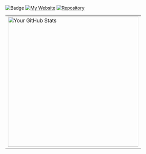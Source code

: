 <!-- last 7days-->
![Badge](https://img.shields.io/endpoint?url=https://wakapi.dev/api/compat/shields/v1/Vanity/interval:8_days&label=last%2030d&color=ff64da)
[![My Website](https://img.shields.io/badge/Portfolio-Visit-ff64da)](https://elijahao.dev)
[![Repository](https://img.shields.io/badge/GitHub-Repo-ff64da?style=flat&logo=github)](https://github.com/Elijah-AO/nes-emulator)
<table>
  <tr>
    <td>
      <a href="https://github.com/Elijah-AO/github-readme-stats">
        <img src="https://github-readme-stats-six-gray-36.vercel.app/api/wakatime?username=EliijahAO&theme=jolly&custom_title=Most%20Used%20Languages&layout=compact&langs_count=22&display_format=percent" alt="Your GitHub Stats" width="407">
      </a>
    </td>
  </tr>
</table>


